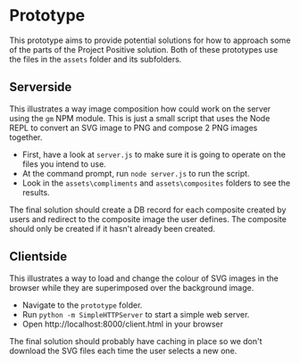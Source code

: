 # Prototype

This prototype aims to provide potential solutions for how to approach some of the parts of the Project Positive solution. Both of these prototypes use the files in the `assets` folder and its subfolders.

## Serverside

This illustrates a way image composition how could work on the server using the `gm` NPM module. This is just a small script that uses the Node REPL to convert an SVG image to PNG and compose 2 PNG images together. 

* First, have a look at `server.js` to make sure it is going to operate on the files you intend to use.
* At the command prompt, run `node server.js` to run the script.
* Look in the `assets\compliments` and `assets\composites` folders to see the results.

The final solution should create a DB record for each composite created by users and redirect to the composite image the user defines. The composite should only be created if it hasn't already been created.

## Clientside

This illustrates a way to load and change the colour of SVG images in the browser while they are superimposed over the background image.

* Navigate to the `prototype` folder.
* Run `python -m SimpleHTTPServer` to start a simple web server.
* Open http://localhost:8000/client.html in your browser

The final solution should probably have caching in place so we don't download the SVG files each time the user selects a new one.

